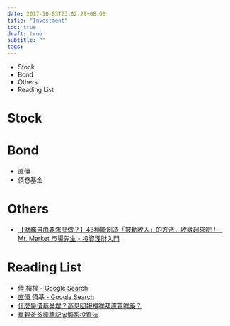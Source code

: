 ```yaml
---
date: 2017-10-03T23:02:29+08:00
title: "Investment"
toc: true
draft: true
subtitle: ""
tags:
---
```


<!-- MarkdownTOC -->

- Stock
- Bond
- Others
- Reading List

<!-- /MarkdownTOC -->


# Stock


# Bond
- 直債
- 債卷基金

# Others
- [【財務自由要怎麼做？】43種能創造「被動收入」的方法，收藏起來吧！ - Mr. Market 市場先生 - 投資理財入門][@1]

# Reading List
- [債 槓桿 - Google Search][@2]
- [直債 債基 - Google Search][@3]
- [什麼是債基疊增？高息回報攪咩葫蘆賣咩藥？][@4]
- [單親爸爸撞牆記@懶系投資法][@5]

<!-- reference links -->

[@1]: http://www.rich01.com/2016/03/43.html
[@2]: https://www.google.com.hk/search?q=%E5%82%B5+%E6%A7%93%E6%A1%BF&oq=%E5%82%B5+%E6%A7%93%E6%A1%BF&aqs=chrome..69i57.826j0j9&sourceid=chrome&ie=UTF-8
[@3]: https://www.google.com.hk/search?newwindow=1&safe=off&q=%E7%9B%B4%E5%82%B5+%E5%82%B5%E5%9F%BA&oq=%E7%9B%B4%E5%82%B5+%E5%82%B5%E5%9F%BA&gs_l=psy-ab.3..35i39k1j0.798.3914.0.4210.9.8.1.0.0.0.217.966.1j3j2.6.0....0...1.1.64.psy-ab..2.3.401....0.RpkvJjgW5V4
[@4]: http://hk70s.blogspot.hk/2016/12/blog-post_29.html?m=1
[@5]: http://laxinvest.blogspot.hk/?m=1
